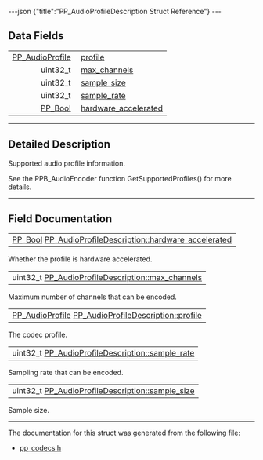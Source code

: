 ---json {"title":"PP_AudioProfileDescription Struct Reference"} ---

## Data Fields

<table><tbody><tr class="odd"><td style="text-align: right;"><a href="/docs/native-client/pepper_beta/c/group___enums#gadadb1eaddb4ea71cb8620db1f4ce301e" class="el">PP_AudioProfile</a> </td><td><a href="/docs/native-client/pepper_beta/c/struct_p_p___audio_profile_description#a4253ebb9ec2065525a4b9c948111d896" class="el">profile</a></td></tr><tr class="even"><td style="text-align: right;">uint32_t </td><td><a href="/docs/native-client/pepper_beta/c/struct_p_p___audio_profile_description#a4806e98fc63b158b26b293c4de803667" class="el">max_channels</a></td></tr><tr class="odd"><td style="text-align: right;">uint32_t </td><td><a href="/docs/native-client/pepper_beta/c/struct_p_p___audio_profile_description#a1a340d0676442d0dfad60219c6dd3886" class="el">sample_size</a></td></tr><tr class="even"><td style="text-align: right;">uint32_t </td><td><a href="/docs/native-client/pepper_beta/c/struct_p_p___audio_profile_description#a266fce27c0c60cd5648ec331da9f04cf" class="el">sample_rate</a></td></tr><tr class="odd"><td style="text-align: right;"><a href="/docs/native-client/pepper_beta/c/group___enums#ga4f272d99be14aacafe08dfd4ef830918" class="el">PP_Bool</a> </td><td><a href="/docs/native-client/pepper_beta/c/struct_p_p___audio_profile_description#a3f77a750a3d903e565deae13d8d814b4" class="el">hardware_accelerated</a></td></tr></tbody></table>

---

<span id="details" class="anchor" style="margin: 0;"></span>

## Detailed Description

Supported audio profile information.

See the PPB_AudioEncoder function GetSupportedProfiles() for more details.

---

## Field Documentation

<span id="a3f77a750a3d903e565deae13d8d814b4" class="anchor" style="margin: 0;"></span>

<table><tbody><tr class="odd"><td><a href="/docs/native-client/pepper_beta/c/group___enums#ga4f272d99be14aacafe08dfd4ef830918" class="el">PP_Bool</a> <a href="/docs/native-client/pepper_beta/c/struct_p_p___audio_profile_description#a3f77a750a3d903e565deae13d8d814b4" class="el">PP_AudioProfileDescription::hardware_accelerated</a></td></tr></tbody></table>

Whether the profile is hardware accelerated.

<span id="a4806e98fc63b158b26b293c4de803667" class="anchor" style="margin: 0;"></span>

<table><tbody><tr class="odd"><td>uint32_t <a href="/docs/native-client/pepper_beta/c/struct_p_p___audio_profile_description#a4806e98fc63b158b26b293c4de803667" class="el">PP_AudioProfileDescription::max_channels</a></td></tr></tbody></table>

Maximum number of channels that can be encoded.

<span id="a4253ebb9ec2065525a4b9c948111d896" class="anchor" style="margin: 0;"></span>

<table><tbody><tr class="odd"><td><a href="/docs/native-client/pepper_beta/c/group___enums#gadadb1eaddb4ea71cb8620db1f4ce301e" class="el">PP_AudioProfile</a> <a href="/docs/native-client/pepper_beta/c/struct_p_p___audio_profile_description#a4253ebb9ec2065525a4b9c948111d896" class="el">PP_AudioProfileDescription::profile</a></td></tr></tbody></table>

The codec profile.

<span id="a266fce27c0c60cd5648ec331da9f04cf" class="anchor" style="margin: 0;"></span>

<table><tbody><tr class="odd"><td>uint32_t <a href="/docs/native-client/pepper_beta/c/struct_p_p___audio_profile_description#a266fce27c0c60cd5648ec331da9f04cf" class="el">PP_AudioProfileDescription::sample_rate</a></td></tr></tbody></table>

Sampling rate that can be encoded.

<span id="a1a340d0676442d0dfad60219c6dd3886" class="anchor" style="margin: 0;"></span>

<table><tbody><tr class="odd"><td>uint32_t <a href="/docs/native-client/pepper_beta/c/struct_p_p___audio_profile_description#a1a340d0676442d0dfad60219c6dd3886" class="el">PP_AudioProfileDescription::sample_size</a></td></tr></tbody></table>

Sample size.

---

The documentation for this struct was generated from the following file:

- <a href="/docs/native-client/pepper_beta/c/pp__codecs_8h/" class="el">pp_codecs.h</a>
